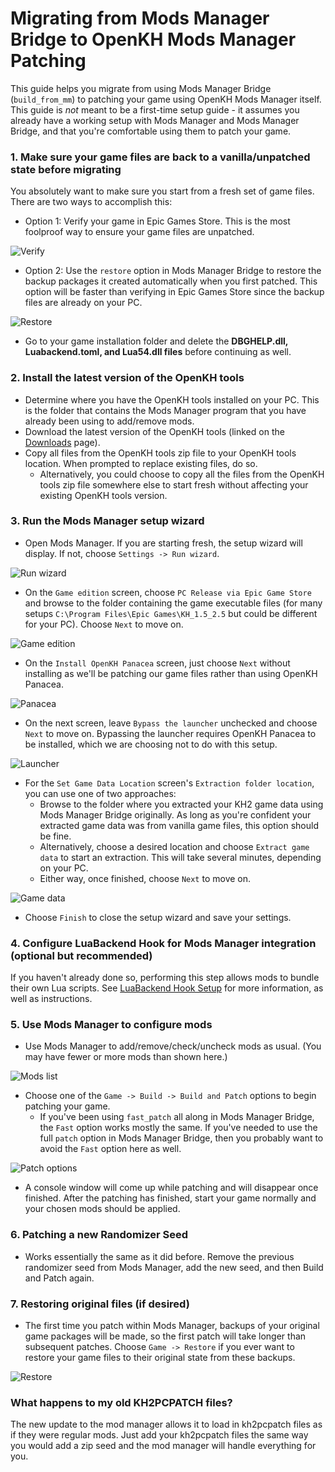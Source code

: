 # Migrating from Mods Manager Bridge to OpenKH Mods Manager Patching

This guide helps you migrate from using Mods Manager Bridge (`build_from_mm`) to patching your game using OpenKH Mods
Manager itself. This guide is _not_ meant to be a first-time setup guide - it assumes you already have a working setup
with Mods Manager and Mods Manager Bridge, and that you're comfortable using them to patch your game.

### 1. Make sure your game files are back to a vanilla/unpatched state before migrating

You absolutely want to make sure you start from a fresh set of game files. There are two ways to accomplish this:

* Option 1: Verify your game in Epic Games Store. This is the most foolproof way to ensure your game files are
  unpatched.

![Verify](../images/egs/verify.png)

* Option 2: Use the `restore` option in Mods Manager Bridge to restore the backup packages it created automatically when
  you first patched. This option will be faster than verifying in Epic Games Store since the backup files are already on
  your PC.

![Restore](../images/mods-manager-bridge/restore.png)

* Go to your game installation folder and delete the **DBGHELP.dll, Luabackend.toml, and Lua54.dll files** before continuing as well.

### 2. Install the latest version of the OpenKH tools

* Determine where you have the OpenKH tools installed on your PC. This is the folder that contains the Mods Manager
  program that you have already been using to add/remove mods.
* Download the latest version of the OpenKH tools (linked on the [Downloads](../../downloads/index.md) page).
* Copy all files from the OpenKH tools zip file to your OpenKH tools location. When prompted to replace existing files,
  do so.
    * Alternatively, you could choose to copy all the files from the OpenKH tools zip file somewhere else to start fresh
      without affecting your existing OpenKH tools version.

### 3. Run the Mods Manager setup wizard

* Open Mods Manager. If you are starting fresh, the setup wizard will display. If not, choose `Settings -> Run wizard`.

![Run wizard](../images/mods-manager/run-wizard.png)

* On the `Game edition` screen, choose `PC Release via Epic Game Store` and browse to the folder containing the game
  executable files (for many setups `C:\Program Files\Epic Games\KH_1.5_2.5` but could be different for your PC).
  Choose `Next` to move on.

![Game edition](../images/mods-manager/wizard/game-edition-pc.png)

* On the `Install OpenKH Panacea` screen, just choose `Next` without installing as we'll be patching our game files
  rather than using OpenKH Panacea.

![Panacea](../images/mods-manager/wizard/panacea-not-installed.png)

* On the next screen, leave `Bypass the launcher` unchecked and choose `Next` to move on. Bypassing the launcher
  requires OpenKH Panacea to be installed, which we are choosing not to do with this setup.

![Launcher](../images/mods-manager/wizard/bypass-launcher-unchecked.png)

* For the `Set Game Data Location` screen's `Extraction folder location`, you can use one of two approaches:
    * Browse to the folder where you extracted your KH2 game data using Mods Manager Bridge originally. As long as
      you're confident your extracted game data was from vanilla game files, this option should be fine.
    * Alternatively, choose a desired location and choose `Extract game data` to start an extraction. This will take
      several minutes, depending on your PC.
    * Either way, once finished, choose `Next` to move on.

![Game data](../images/mods-manager/wizard/game-data-location.png)

* Choose `Finish` to close the setup wizard and save your settings.

### 4. Configure LuaBackend Hook for Mods Manager integration (optional but recommended)

If you haven't already done so, performing this step allows mods to bundle their own Lua scripts. See
[LuaBackend Hook Setup](../../luabackend-hook-setup/index.md) for more information, as well as instructions.

### 5. Use Mods Manager to configure mods

* Use Mods Manager to add/remove/check/uncheck mods as usual. (You may have fewer or more mods than shown here.)

![Mods list](../images/mods-manager/example-mods-list.png)

* Choose one of the `Game -> Build -> Build and Patch` options to begin patching your game.
    * If you've been using `fast_patch` all along in Mods Manager Bridge, the `Fast` option works mostly the same. If
      you've needed to use the full `patch` option in Mods Manager Bridge, then you probably want to avoid the `Fast`
      option here as well.

![Patch options](../images/mods-manager/build-and-patch.png)

* A console window will come up while patching and will disappear once finished. After the patching has finished, start
  your game normally and your chosen mods should be applied.

### 6. Patching a new Randomizer Seed

* Works essentially the same as it did before. Remove the previous randomizer seed from Mods Manager, add the new seed,
  and then Build and Patch again.

### 7. Restoring original files (if desired)

* The first time you patch within Mods Manager, backups of your original game packages will be made, so the first patch
  will take longer than subsequent patches. Choose `Game -> Restore` if you ever want to restore your game files to
  their original state from these backups.

![Restore](../images/mods-manager/restore.png)

### What happens to my old KH2PCPATCH files?

The new update to the mod manager allows it to load in kh2pcpatch files as if they were regular mods. Just add your kh2pcpatch files the same way you would add a zip seed and the mod manager will handle everything for you.
